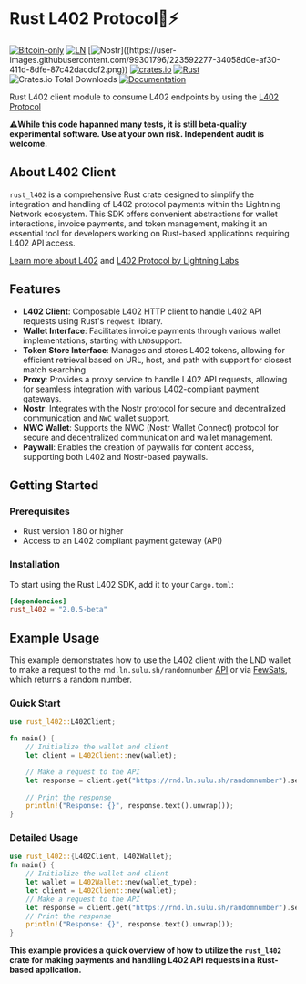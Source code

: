 # Rust L402 Protocol🦀⚡

[![Bitcoin-only](https://img.shields.io/badge/bitcoin-only-FF9900?logo=bitcoin)](https://twentyone.world)
[![LN](https://img.shields.io/badge/lightning-792EE5?logo=lightning)](https://mempool.space/lightning)
[![Nostr](https://img.shields.io/badge/nostr-only-FF9900?)]((https://user-images.githubusercontent.com/99301796/223592277-34058d0e-af30-411d-8dfe-87c42dacdcf2.png))
[![crates.io](https://img.shields.io/crates/v/rust-l402)](https://crates.io/crates/rust-l402)
[![Rust](https://github.com/AreaLayer/rust-l402/actions/workflows/rust.yml/badge.svg)](https://github.com/AreaLayer/rust-l402/actions/workflows/rust.yml)
![Crates.io Total Downloads](https://img.shields.io/crates/d/rust-l402)
[![Documentation](https://img.shields.io/static/v1?logo=read-the-docs&label=docs.rs&message=rust_l402&color=informational)](https://docs.rs/rust_l402/latest/rust_l402/)

Rust L402 client module to consume L402 endpoints by using the [L402 Protocol](https://docs.lightning.engineering/the-lightning-network/l402)

⚠️**While this code hapanned many tests, it is still beta-quality experimental software. Use at your own risk. Independent audit is welcome.**

## About L402 Client

`rust_l402` is a comprehensive Rust crate designed to simplify the integration and handling of L402 protocol payments within the Lightning Network ecosystem. This SDK offers convenient abstractions for wallet interactions, invoice payments, and token management, making it an essential tool for developers working on Rust-based applications requiring L402 API access.

[Learn more about L402](https://l402.org) and [L402 Protocol by Lightning Labs](https://docs.lightning.engineering/the-lightning-network/l402)

## Features

- **L402 Client**: Composable L402 HTTP client to handle L402 API requests using Rust's `reqwest` library.
- **Wallet Interface**: Facilitates invoice payments through various wallet implementations, starting with `LND`support.
- **Token Store Interface**: Manages and stores L402 tokens, allowing for efficient retrieval based on URL, host, and path with support for closest match searching.
- **Proxy**: Provides a proxy service to handle L402 API requests, allowing for seamless integration with various L402-compliant payment gateways.
- **Nostr**: Integrates with the Nostr protocol for secure and decentralized communication and `NWC` wallet support.
- **NWC Wallet**: Supports the NWC (Nostr Wallet Connect) protocol for secure and decentralized communication and wallet management.
- **Paywall**: Enables the creation of paywalls for content access, supporting both L402 and Nostr-based paywalls.

## Getting Started

### Prerequisites

- Rust version 1.80 or higher
- Access to an L402 compliant payment gateway (API)

### Installation

To start using the Rust L402 SDK, add it to your `Cargo.toml`:

```toml
[dependencies]
rust_l402 = "2.0.5-beta"
```

## Example Usage

This example demonstrates how to use the L402 client with the LND wallet to make a request to the `rnd.ln.sulu.sh/randomnumber` [API](https://docs.sulu.sh/docs/l402-demonstration) or via [FewSats](https://www.fewsats.com/), which returns a random number.

### Quick Start

```rust
use rust_l402::L402Client;

fn main() {
    // Initialize the wallet and client
    let client = L402Client::new(wallet);

    // Make a request to the API
    let response = client.get("https://rnd.ln.sulu.sh/randomnumber").send().unwrap();
    
    // Print the response
    println!("Response: {}", response.text().unwrap());
}
```

### Detailed Usage
```rust
use rust_l402::{L402Client, L402Wallet};
fn main() {
    // Initialize the wallet and client
    let wallet = L402Wallet::new(wallet_type);
    let client = L402Client::new(wallet);
    // Make a request to the API
    let response = client.get("https://rnd.ln.sulu.sh/randomnumber").send().unwrap();
    // Print the response
    println!("Response: {}", response.text().unwrap());
}
```

**This example provides a quick overview of how to utilize the `rust_l402` crate for making payments and handling L402 API requests in a Rust-based application.**
